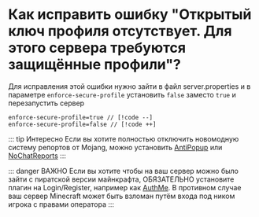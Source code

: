 # Как исправить ошибку "Открытый ключ профиля отсутствует. Для этого сервера требуются защищённые профили"?

Для исправления этой ошибки нужно зайти в файл server.properties и в параметре `enforce-secure-profile` установить `false` заместо `true` и перезапустить сервер

```properties
enforce-secure-profile=true // [!code --]
enforce-secure-profile=false // [!code ++]
```

::: tip Интересно
Если вы хотите полностью отключить новомодную систему репортов от Mojang, можно установить [AntiPopup](https://github.com/KaspianDev/AntiPopup/releases) или [NoChatReports](https://www.spigotmc.org/resources/nochatreports-spigot-paper-1-19-1-21-1.102931/)
:::

::: danger ВАЖНО
Если вы хотите чтобы на ваш сервер можно было зайти с пиратской версии майнкрафта, ОБЯЗАТЕЛЬНО установите плагин на Login/Register, например как [AuthMe](https://ci.codemc.io/job/AuthMe/job/AuthMeReloaded/).
В противном случае ваш сервер Minecraft может быть взломан путём входа под ником игрока с правами оператора
:::
